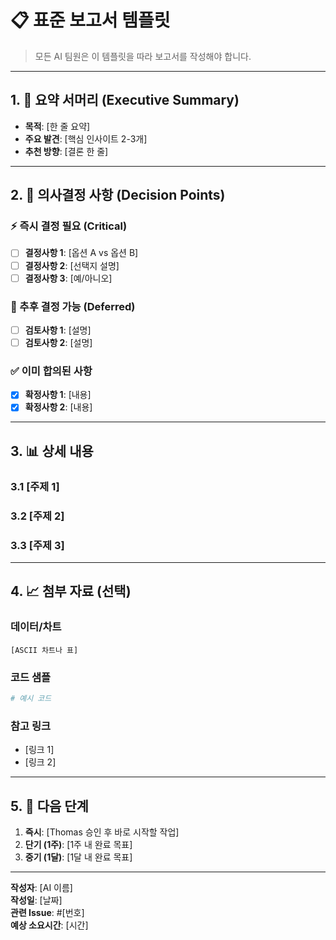 # 📋 표준 보고서 템플릿

> 모든 AI 팀원은 이 템플릿을 따라 보고서를 작성해야 합니다.

---

## 1. 📌 요약 서머리 (Executive Summary)
<!-- 3-5줄로 핵심만 요약 -->
- **목적**: [한 줄 요약]
- **주요 발견**: [핵심 인사이트 2-3개]
- **추천 방향**: [결론 한 줄]

---

## 2. 🎯 의사결정 사항 (Decision Points)

### ⚡ 즉시 결정 필요 (Critical)
- [ ] **결정사항 1**: [옵션 A vs 옵션 B]
- [ ] **결정사항 2**: [선택지 설명]
- [ ] **결정사항 3**: [예/아니오]

### 📅 추후 결정 가능 (Deferred)
- [ ] **검토사항 1**: [설명]
- [ ] **검토사항 2**: [설명]

### ✅ 이미 합의된 사항
- [x] **확정사항 1**: [내용]
- [x] **확정사항 2**: [내용]

---

## 3. 📊 상세 내용

### 3.1 [주제 1]
<!-- 본문 내용 -->

### 3.2 [주제 2]
<!-- 본문 내용 -->

### 3.3 [주제 3]
<!-- 본문 내용 -->

---

## 4. 📈 첨부 자료 (선택)

### 데이터/차트
```
[ASCII 차트나 표]
```

### 코드 샘플
```python
# 예시 코드
```

### 참고 링크
- [링크 1]
- [링크 2]

---

## 5. 🚀 다음 단계

1. **즉시**: [Thomas 승인 후 바로 시작할 작업]
2. **단기 (1주)**: [1주 내 완료 목표]
3. **중기 (1달)**: [1달 내 완료 목표]

---

**작성자**: [AI 이름]  
**작성일**: [날짜]  
**관련 Issue**: #[번호]  
**예상 소요시간**: [시간]